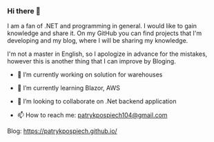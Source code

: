 ### Hi there 👋

I am a fan of .NET and programming in general. I would like to gain knowledge and share it. 
On my GitHub you can find projects that I'm developing and my blog, where I will be sharing my knowledge. 

I'm not a master in English, so I apologize in advance for the mistakes, however this is another thing that I can improve by Bloging.

- 🔭 I’m currently working on solution for warehouses
- 🌱 I’m currently learning Blazor, AWS
- 👯 I’m looking to collaborate on .Net backend application

- 📫 How to reach me: patrykpospiech104@gmail.com

Blog: https://patrykpospiech.github.io/
<!--
**PatrykPospiech/PatrykPospiech** is a ✨ _special_ ✨ repository because its `README.md` (this file) appears on your GitHub profile.

Here are some ideas to get you started:

- 🔭 I’m currently working on solution for warehouses
- 🌱 I’m currently learning ...
- 👯 I’m looking to collaborate on ...
- 🤔 I’m looking for help with ...
- 💬 Ask me about ...
- 📫 How to reach me: ...
- 😄 Pronouns: ...
- ⚡ Fun fact: ...
-->
